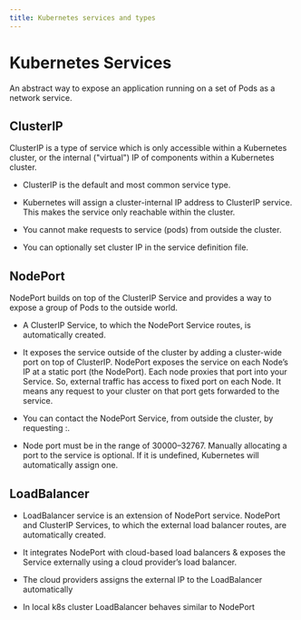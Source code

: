 ```yaml
---
title: Kubernetes services and types
---
```


# Kubernetes Services

An abstract way to expose an application running on a set of Pods as a network service.


## ClusterIP

ClusterIP is a type of service which is only accessible within a Kubernetes cluster, or the internal ("virtual") IP of components within a Kubernetes cluster.

- ClusterIP is the default and most common service type.

- Kubernetes will assign a cluster-internal IP address to ClusterIP service. This makes the service only reachable within the cluster.

- You cannot make requests to service (pods) from outside the cluster.

- You can optionally set cluster IP in the service definition file.

## NodePort
NodePort builds on top of the ClusterIP Service and provides a way to expose a group of Pods to the outside world.

- A ClusterIP Service, to which the NodePort Service routes, is automatically created.

- It exposes the service outside of the cluster by adding a cluster-wide port on top of ClusterIP.
NodePort exposes the service on each Node’s IP at a static port (the NodePort). Each node proxies that port into your Service. So, external traffic has access to fixed port on each Node. It means any request to your cluster on that port gets forwarded to the service.

- You can contact the NodePort Service, from outside the cluster, by requesting <NodeIP>:<NodePort>.

- Node port must be in the range of 30000–32767. Manually allocating a port to the service is optional. If it is undefined, Kubernetes will automatically assign one.

## LoadBalancer
- LoadBalancer service is an extension of NodePort service. NodePort and ClusterIP Services, to which the external load balancer routes, are automatically created.

- It integrates NodePort with cloud-based load balancers & exposes the Service externally using a cloud provider’s load balancer.

- The cloud providers assigns the external IP to the LoadBalancer automatically

- In local k8s cluster LoadBalancer behaves similar to NodePort


<!--
## Services present on all nodes

### kubelet

### kube-proxy

### Container runtime

## Master Node Services

Services running in the master node

### scheduler

### kube-controller-manager

### cloud-controller-manager
- A single load balancer IP address for a single kubernetes cluster, used to connect to all pods.
- These are assiged by cloud services providers

### etcd

### dns for name resolution

## Worker Node Services

Services running in the worker node -->
